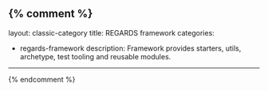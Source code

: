 {% comment %}
---
layout: classic-category
title: REGARDS framework
categories:
  - regards-framework
description: Framework provides starters, utils, archetype, test tooling and reusable modules.
---
{% endcomment %}
